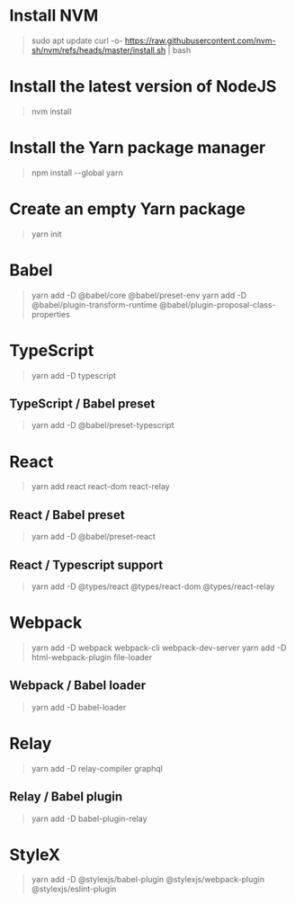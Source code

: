 # Install NVM
> sudo apt update
> curl -o- https://raw.githubusercontent.com/nvm-sh/nvm/refs/heads/master/install.sh | bash

# Install the latest version of NodeJS
> nvm install

# Install the Yarn package manager
> npm install --global yarn

# Create an empty Yarn package
> yarn init

# Babel
> yarn add -D @babel/core @babel/preset-env
> yarn add -D @babel/plugin-transform-runtime @babel/plugin-proposal-class-properties

# TypeScript
> yarn add -D typescript

## TypeScript / Babel preset
> yarn add -D @babel/preset-typescript

# React
> yarn add react react-dom react-relay

## React / Babel preset
> yarn add -D @babel/preset-react

## React / Typescript support
> yarn add -D @types/react @types/react-dom @types/react-relay

# Webpack
> yarn add -D webpack webpack-cli webpack-dev-server
> yarn add -D html-webpack-plugin file-loader

## Webpack / Babel loader
> yarn add -D babel-loader

# Relay
> yarn add -D relay-compiler graphql

## Relay / Babel plugin
> yarn add -D babel-plugin-relay

# StyleX
> yarn add -D @stylexjs/babel-plugin @stylexjs/webpack-plugin @stylexjs/eslint-plugin